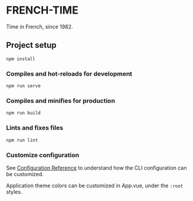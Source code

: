# FRENCH-TIME
Time in French, since 1982.

## Project setup
```
npm install
```

### Compiles and hot-reloads for development
```
npm run serve
```

### Compiles and minifies for production
```
npm run build
```

### Lints and fixes files
```
npm run lint
```

### Customize configuration
See [Configuration Reference](https://cli.vuejs.org/config/) to understand how the CLI configuration can be customized.

Application theme colors can be customized in App.vue, under the `:root` styles.
